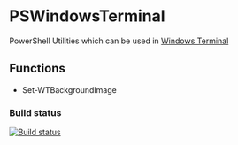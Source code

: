 # PSWindowsTerminal

PowerShell Utilities which can be used in [Windows Terminal](https://github.com/microsoft/terminal)

## Functions

-  Set-WTBackgroundImage


### Build status
[![Build status](https://dev.azure.com/kvprasoon/kvplab/_apis/build/status/kvplab-CI)](https://dev.azure.com/kvprasoon/kvplab/_build/latest?definitionId=1)
